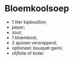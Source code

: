 # Bloemkoolsoep

* 1 liter kipbouillon;
* peper;
* zout;
* 1 bloemkool;
* 2 ajuinen versnipperd;
* optioneel: bouquet garni;
* olijfolie of boter.